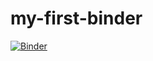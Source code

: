 # my-first-binder
[![Binder](https://mybinder.org/badge_logo.svg)](https://mybinder.org/v2/gh/aravi08574/my-first-binder/HEAD)
